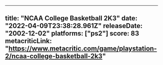 
---
title: "NCAA College Basketball 2K3"
date: "2022-04-09T23:38:28.961Z"
releaseDate: "2002-12-02"
platforms: ["ps2"]
score: 83
metacriticLink: "https://www.metacritic.com/game/playstation-2/ncaa-college-basketball-2k3"
---
